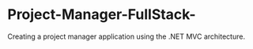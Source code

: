 # Project-Manager-FullStack-
Creating a project manager application using the .NET MVC architecture.
